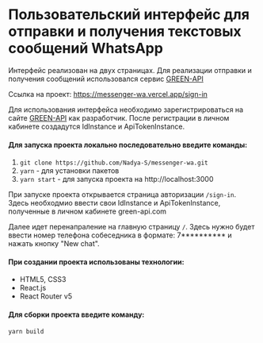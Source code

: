 # Пользовательский интерфейс для отправки и получения текстовых сообщений WhatsApp

Интерфейс реализован на двух страницах. Для реализации отправки и получения сообщений использовался сервис [GREEN-API](https://green-api.com/)

Ссылка на проект: https://messenger-wa.vercel.app/sign-in

Для использования интерфейса необходимо зарегистрироваться на сайте [GREEN-API](https://green-api.com/) как разработчик. После регистрации в личном кабинете создадутся IdInstance и ApiTokenInstance.

#### Для запуска проекта локально последовательно введите команды:
1. `git clone https://github.com/Nadya-S/messenger-wa.git` 
2. `yarn` - для установки пакетов
3. `yarn start` - для запуска проекта на http://localhost:3000

При запуске проекта открывается страница авторизации `/sign-in`. Здесь необходмио ввести свои IdInstance и ApiTokenInstance, полученные в личном кабинете green-api.com

Далее идет перенапраление на главную страницу `/`. Здесь нужно будет ввести номер телефона собеседника в формате: 7********** и нажать кнопку "New chat". 

#### При создании проекта использованы технологии:
- HTML5, CSS3
- React.js
- React Router v5

#### Для сборки проекта введите команду:
`yarn build`